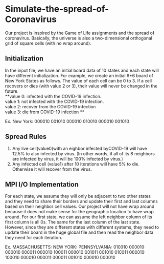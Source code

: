 # Simulate-the-spread-of-Coronavirus
Our project is inspired by the Game of Life assignments and the spread of coronavirus. Basically, the universe is also a two-dimensional orthogonal grid of square cells (with no wrap around).

## Initialization
In the input file, we have an initial board data of 10 states and each state will have different initialization. For example, we create an initial 6*6 board of New York States as follows. The value of each cell can be 0 to 3. If a cell recovers or dies (with value 2 or 3), their value will never be changed in the future.  
**value 0: infected with the COVID-19 infection.  
value 1: not infected with the COVID-19 infection.  
value 2: recover from the COVID-19 infection  
value 3: die from COVID-19 infection **

Ex.
  New York: 
    000010 
    001010 
    000010 
    010010 
    000010 
    001010

## Spread Rules
1. Any live cell(value0)with an eighbor infected byCOVID-19 will have 12.5% to also infected by virus. (In other words, if all of its 8 neighbors are infected by virus, it will be 100% infected by virus.)
2. Any infected cell (value1) after 10 iterations will have 5% to die. Otherwise it will recover from the virus.

## MPI I/O Implementation
For each state, we assume they will only be adjacent to two other states and they need to share their borders and update their first and last columns based on their neighbor cell values. Our project will not have wrap around because it does not make sense for the geographic location to have wrap around. For our first state, we can assume the left neighbor column of its first column is all 0s. The same for the last column of the last state. However, since they are different states with different systems, they need to update their board in the huge global file and then read the neighbor data they need for each iteration.

Ex.
  MASSACHUSETTS:    NEW YORK:     PENNSYLVANIA:
    010010            000010          000010
    000011            000010          100011
    000010            001011          001010
    010011            000010          100010
    000010            000011          000011
    001010            000010          000010
